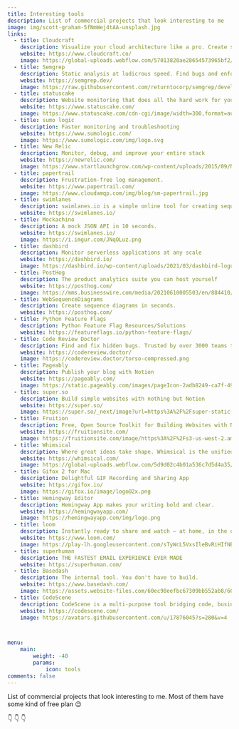 ```yaml
---
title: Interesting tools
description: List of commercial projects that look interesting to me
image: img/scott-graham-5fNmWej4tAA-unsplash.jpg
links:
  - title: Cloudcraft
    description: Visualize your cloud architecture like a pro. Create smart AWS diagrams
    website: https://www.cloudcraft.co/
    image: https://global-uploads.webflow.com/57013820ae28654573965bf2/570409f4f795da6141d7a581_cloudcraft-logo-with-text.svg
  - title: Semgrep
    description: Static analysis at ludicrous speed. Find bugs and enforce code standards
    website: https://semgrep.dev/
    image: https://raw.githubusercontent.com/returntocorp/semgrep/develop/semgrep.svg
  - title: statuscake
    description: Website monitoring that does all the hard work for you
    website: https://www.statuscake.com/
    image: https://www.statuscake.com/cdn-cgi/image/width=300,format=auto/wp-content/uploads/2021/06/Horizontal-Logo-Blackberry-Text.png
  - title: sumo logic
    description: Faster monitoring and troubleshooting
    website: https://www.sumologic.com/
    image: https://www.sumologic.com/img/logo.svg
  - title: New Relic
    description: Monitor, debug, and improve your entire stack
    website: https://newrelic.com/
    image: https://www.startlaunchgrow.com/wp-content/uploads/2015/09/NewRelic-logo-bug-300x300.png
  - title: papertrail
    description: Frustration-free log management.
    website: https://www.papertrail.com/
    image: https://www.cloudamqp.com/img/blog/sm-papertrail.jpg
  - title: swimlanes
    description: swimlanes.io is a simple online tool for creating sequence diagrams.
    website: https://swimlanes.io/
  - title: Mockachino
    description: A mock JSON API in 10 seconds.
    website: https://swimlanes.io/
    image: https://i.imgur.com/JNqOLuz.png
  - title: dashbird
    description: Monitor serverless applications at any scale
    website: https://dashbird.io/
    image: https://dashbird.io/wp-content/uploads/2021/03/dashbird-logo@2x.png
  - title: PostHog
    description: The product analytics suite you can host yourself
    website: https://posthog.com/
    image: https://mms.businesswire.com/media/20210610005503/en/884410/22/posthog-logo-800x155.jpg
  - title: WebSequenceDiagrams
    description: Create sequence diagrams in seconds.
    website: https://posthog.com/
  - title: Python Feature Flags
    description: Python Feature Flag Resources/Solutions
    website: https://featureflags.io/python-feature-flags/
  - title: Code Review Doctor
    description: Find and fix hidden bugs. Trusted by over 3000 teams to instantly find and fix Python or Django mistakes, bugs, anti-patterns, and more.
    website: https://codereview.doctor/
    image: https://codereview.doctor/torso-compressed.png
  - title: Pageably
    description: Publish your blog with Notion
    website: https://pageably.com/
    image: https://static.pageably.com/images/pageIcon-2adb8249-ca7f-4911-99a7-c490563c797c
  - title: super.so
    description: Build simple websites with nothing but Notion
    website: https://super.so/
    image: https://super.so/_next/image?url=https%3A%2F%2Fsuper-static-assets.s3.amazonaws.com%2F63d59e6d-b08c-4594-ad51-94d30d455309%2Fimages%2F6892683c-fae1-4ea3-a2bb-e3708c739fa2.svg&w=640&q=80
  - title: Fruition
    description: Free, Open Source Toolkit for Building Websites with Notion
    website: https://fruitionsite.com/
    image: https://fruitionsite.com/image/https%3A%2F%2Fs3-us-west-2.amazonaws.com%2Fsecure.notion-static.com%2F4c44874f-e60d-4d55-a6cd-6c9e0fdb6c6d%2FIcon.png?table=block&id=771ef386-5724-4c27-b938-9734a9cbff44&spaceId=b3d4b7f7-483e-4fb6-8124-1a0208840515&width=250&userId=&cache=v2
  - title: Whimsical
    description: Where great ideas take shape. Whimsical is the unified workspace for thinking and collaboration.
    website: https://whimsical.com/
    image: https://global-uploads.webflow.com/5d9d02c4b01a536c7d5d4a35/5d9f669141d3077765d2af5b_whimsical-logo-on-color%402x.png
  - title: Gifox 2 for Mac
    description: Delightful GIF Recording and Sharing App
    website: https://gifox.io/
    image: https://gifox.io/image/logo@2x.png
  - title: Hemingway Editor
    description: Hemingway App makes your writing bold and clear.
    website: https://hemingwayapp.com/
    image: https://hemingwayapp.com/img/logo.png
  - title: loom
    description: Instantly ready to share and watch – at home, in the office, or a bit of both.
    website: https://www.loom.com/
    image: https://play-lh.googleusercontent.com/sTyWcL5VxsIleBvRiHIfNBCWAP73DlFvNJBrnH5sB33lchkTLuwO-OjmdnmzZT3pn84
  - title: superhuman
    description: THE FASTEST EMAIL EXPERIENCE EVER MADE
    website: https://superhuman.com/
  - title: Basedash
    description: The internal tool. You don't have to build.
    website: https://www.basedash.com/
    image: https://assets.website-files.com/60ec98eefbc67309bb552ab8/60f1e324e14c1d66aaa847fe_Lockup%20-%20Primary.svg
  - title: CodeScene
    description: CodeScene is a multi-purpose tool bridging code, business and people. See hidden risks and social patterns in your code. Prioritize and reduce technical debt.
    website: https://codescene.com/
    image: https://avatars.githubusercontent.com/u/17876045?s=280&v=4



menu:
    main: 
        weight: -40
        params:
            icon: tools
comments: false
---
```


List of commercial projects that look interesting to me. Most of them have some kind of free plan :wink:

:point_down: :point_down: :point_down:
